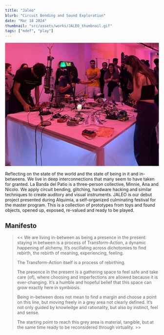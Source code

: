 ```yaml
---
title: "Jaleo"
blurb: "Circuit Bending and Sound Exploration"
date: "Mar 18 2024"
thumbnail: "src/assets/works/JALEO_thumbnail.gif"
tags: ["mdef", "play"]
---
```


![Jaleo](src/assets/works/JALEO_main.jpg)

Reflecting on the state of the world and the state of being in it and in-betweens. We live in deep interconnections that many seem to have taken for granted. La Banda del Patio is a three-person collective, Minnie, Ana and Nicolo.
We apply circuit bending, glitching, hardware hacking and similar techniques to create auditory and visual instruments.
JALEO is our debut project presented during Alquimia, a self-organized culminating festival for the master program. This is a collection of prototypes from toys and found objects, opened up, exposed, re-valued and ready to be
played.

## Manifesto
> << We are living in-between as being a presence in the present: staying in between is a process of Transform-Action, a dynamic happening of alchemy. It’s oscillating across dichotomies to find rebirth, the rebirth of meaning, experiencing, feeling.
>
> The Transform-Action itself is a process of rebirthing.
> 
> The presence in the present is a gathering space to feel safe and take care (of), where choosing and imperfections are allowed because it is ever-changing. It’s a humble and hopeful belief that this space can grow exactly here in symbiosis.
> 
> Being in-between does not mean to find a margin and choose a point on this line, but moving freely in a grey area not clearly defined. It’s not only guided by knowledge and rationality, but also by instinct, feel and sense.
> 
> The starting point to reach this grey area is material, tangible, but at the same time ready to be reconsidered through virtuality. >>

